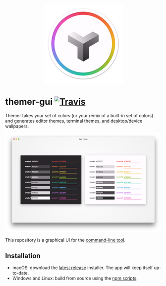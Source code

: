 <p align="center">
  <a href="https://themer.mjswensen.com">
    <img src="icon.png" width="256" height="256" alt="Themer application icon" />
  </a>
</p>

# themer-gui [![Travis](https://img.shields.io/travis/mjswensen/themer-gui.svg)](https://travis-ci.org/mjswensen/themer-gui)

Themer takes your set of colors (or your remix of a built-in set of colors) and generates editor themes, terminal themes, and desktop/device wallpapers.

![Themer screenshot](screenshot.png)

This repository is a graphical UI for the [command-line tool](https://github.com/mjswensen/themer).

## Installation

* macOS: download the [latest release](https://github.com/mjswensen/themer-gui/releases/latest) installer. The app will keep itself up-to-date.
* Windows and Linux: build from source using the [npm scripts](https://github.com/mjswensen/themer-gui/blob/master/package.json).
